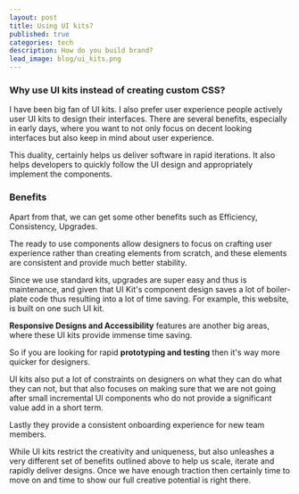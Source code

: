 ```yaml
---
layout: post
title: Using UI kits?
published: true
categories: tech
description: How do you build brand?
lead_image: blog/ui_kits.png
---
```



### Why use UI kits instead of creating custom CSS?

I have been big fan of UI kits. I also prefer user experience people actively user UI kits to design their interfaces.  There are several benefits, especially in early days, where you want to not only focus on decent looking interfaces but also keep in mind about user experience. 

This duality, certainly helps us deliver software in rapid iterations. It also helps developers to quickly follow the UI design and appropriately implement the components. 


### Benefits
Apart from that, we can get some other benefits such as Efficiency, Consistency, Upgrades. 

The ready to use components allow designers to focus on crafting user experience rather than creating elements from scratch, and these elements are consistent and provide much better stability.

Since we use standard kits, upgrades are super easy and thus is maintenance, and given that UI Kit's component design saves a lot of boiler-plate code thus resulting into a lot of time saving. For example, this website, is built on one such UI kit.

**Responsive Designs and Accessibility** features are another big areas, where these UI kits provide immense time saving. 

So if you are looking for rapid **prototyping and testing** then it's way more quicker for designers. 

UI kits also put a lot of constraints on designers on what they can do what they can not, but that also focuses on making sure that we are not going after small incremental UI components who do not provide a significant value add in a short term. 

Lastly they provide a consistent onboarding experience for new team members.

While UI kits restrict the creativity and uniqueness, but also unleashes a very different set of benefits outlined above to help us scale, iterate and rapidly deliver designs. Once we have enough traction then certainly time to move on and time to show our full creative potential is right there.
